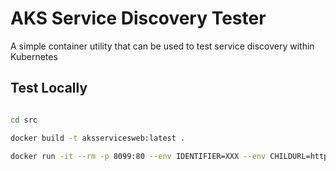 # AKS Service Discovery Tester

A simple container utility that can be used to test service discovery within Kubernetes

## Test Locally

```bash

cd src

docker build -t aksservicesweb:latest .

docker run -it --rm -p 8099:80 --env IDENTIFIER=XXX --env CHILDURL=https://resttesttest.com/ --name svcdisc aksservicesweb:latest

```
